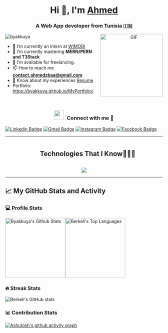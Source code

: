 <h1 align="center">Hi 👋, I'm <a href="https://100rabhcsmc.github.io/Me.io/" target="blank">
Ahmed</a></h1>
<h3 align="center">A Web App developer from Tunisia &#127470;&#127475</h3>

<a target="_blank" align="center">
  <img align="right" top="500" height="200" width="200" alt="GIF" src="https://gifdb.com/images/high/cute-midoriya-smiling-9hkmsrngek1g9gx3.gif">
</a>
 <img src="https://komarev.com/ghpvc/?username=byakkuya&label=Profile%20views&color=0e75b6&style=flat"
    alt="byakkuya" />

- 🔭 I’m currently an intern at <a href="https://www.wi-mobi.com" target="blank">WIMOBI</a>
- 🌱 I’m currently mastering <b>MERN/PERN and T3Stack</b>
- 🤝 I’m available for freelancing.
- 📫 How to reach me **contact.ahmedzbaa@gmail.com**
- 📄 Know about my experiences <a href="https://github.com/100rabhcsmc/Me.io/blob/master/01SaurabhChavanReactNativeResume.pdf" target="blank">Resume</a>
- Portfolio: https://byakkuya.github.io/MyPortfolio/

<br/>
<h3 align="center" > <img src="https://media.giphy.com/media/iY8CRBdQXODJSCERIr/giphy.gif" width="30" height="30" style="margin-right: 10px;">Connect with me 🤝 </h3>


<p align="center">

  
    
   [![Linkedin Badge](https://img.shields.io/badge/-linkedin-blue?style=flat-square&logo=Linkedin&logoColor=white&link=https://www.linkedin.com/in/Ahmed-zbaa/)](https://www.linkedin.com/in/Ahmed-zbaa/) 
   [![Gmail Badge](https://img.shields.io/badge/-gmail-c14438?style=flat-square&logo=Gmail&logoColor=white&link=mailto:contact.ahmedzbaa@gmail.com)](mailto:contact.ahmedzbaa@gmail.com)
   [![Instagram Badge](https://img.shields.io/badge/-instagram-purple?style=flat&logo=instagram&logoColor=white&link=https://instagram.com/ahmedsvault)](https://instagram.com/ahmedsvault) 
   [![Facebook Badge](https://img.shields.io/badge/-facebook-036be4?style=flat-square&logo=Facebook&logoColor=white&link=https://www.facebook.com/narmersama)](https://www.facebook.com/narmersama)
   
</p>

---

<!-- # 💫 About Me:
I am 21 years old and I major in Computer Science  at University of Monastir, Tunisia . I am fascinated by Trading and Financial Markets. I aspire to become an accomplished Quantitative Analyst and manage my own fund one day. I am deeply interested in Algorithmic and systematic trading. I am also interested in software development and API Engineering to make pwerful developer tools for others. I aspire to wrk for some company and develop software that has a positive impace pn Society. -->



<!--h1 without bottom border-->
<div id="user-content-toc">
  <ul align="center">
    <summary><h2 style="display: inline-block">Technologies That I Know👨🏻‍💻</h2></summary>
  </ul>
</div>
<!--tech stack icons-->
<p align="center">
  <a href="https://skillicons.dev">
    <img src="https://skillicons.dev/icons?i=git,aws,bootstrap,c,cpp,css,discord,docker,dynamodb,express,figma,firebase,github,html,idea,java,js,kotlin,linux,md,materialui,mongodb,mysql,nextjs,nodejs,postman,py,react,redux,tailwind,ts,vscode&perline=14" />
  </a>
</p>

---

## 📈 My GitHub Stats and Activity

### 💻 Profile Stats

<img alt="Byakkuya's Github Stats" src="https://github-readme-stats.vercel.app/api/?username=Byakkuya&show_icons=true&include_all_commits=true&count_private=true&theme=react&hide_border=true&bg_color=1F222E&title_color=F85D7F&icon_color=F8D866" height="192px"/><img alt="Berkeli's Top Languages" src="https://github-readme-stats.vercel.app/api/top-langs/?username=berkeli&langs_count=8&layout=compact&theme=react&hide_border=true&bg_color=1F222E&title_color=F85D7F&icon_color=F8D866" height="192px"/>


### 🔥 Streak Stats

![Berkeli's GitHub stats](https://github-readme-streak-stats.herokuapp.com/?user=Byakkuya&theme=tokyonight)

### 📊 Contribution Stats
[![Ashutosh's github activity graph](https://github-readme-activity-graph.vercel.app/graph?username=Byakkuya&theme=tokyo-night)](https://github.com/Byakkuya/github-readme-activity-graph)
